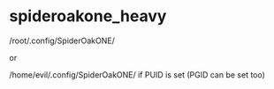 # spideroakone\_heavy

/root/.config/SpiderOakONE/

or

/home/evil/.config/SpiderOakONE/ if PUID is set (PGID can be set too)

